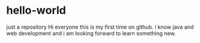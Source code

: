 # hello-world
just a repository
Hi everyone
this is my first time on github.
i know java and web development and i am looking forward to learn something new.
